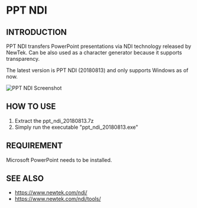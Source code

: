 # PPT NDI

## INTRODUCTION
PPT NDI transfers PowerPoint presentations via NDI technology released by NewTek. Can be also used as a character generator because it supports transparency.

The latest version is PPT NDI (20180813) and only supports Windows as of now.

![PPT NDI Screenshot](https://raw.githubusercontent.com/ykhwong/ppt_ndi/master/resources/ppt_ndi_sshot.png)

## HOW TO USE
1. Extract the ppt_ndi_20180813.7z
2. Simply run the executable "ppt_ndi_20180813.exe"

## REQUIREMENT
Microsoft PowerPoint needs to be installed.

## SEE ALSO
* https://www.newtek.com/ndi/
* https://www.newtek.com/ndi/tools/
